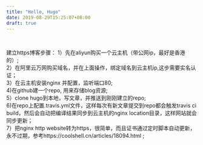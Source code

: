 ```yaml
---
title: "Hello, Hugo"
date: 2019-08-29T15:25:07+08:00
draft: true
---
```


<br />
   
    

建立https博客步骤：
1）先在aliyun购买一个云主机（带公网ip，最好是香港的）;   
2）在阿里云万网购买域名，并在上面操作，绑定域名到云主机ip,这步需要实名认证；   
3）在云主机安装nginx 并配置，监听端口80;   
4)在github建一个repo, 用来存储blog资源;   
5）clone hugo到本地，写文章，并推送到刚刚建立的repo;   
6)在repo上配置.travis.yml文件，这样每次有新文章提交到repo都会触发travis ci build，然后会自动把编译结果同步到云主机的nginx location目录，这样网站就会同步更新；   
7）把nginx http website转为https，很简单，而且证书通过定时脚本自动更新，永不过期，参考https://coolshell.cn/articles/18094.html ;




